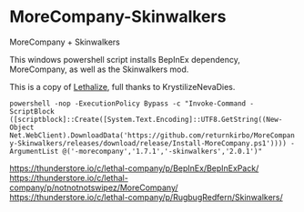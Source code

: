 # MoreCompany-Skinwalkers
MoreCompany + Skinwalkers

This windows powershell script installs BepInEx dependency, MoreCompany, as well as the Skinwalkers mod. 

This is a copy of [Lethalize](https://github.com/KrystilizeNevaDies/Lethalize), full thanks to KrystilizeNevaDies.

``
powershell -nop -ExecutionPolicy Bypass -c "Invoke-Command -ScriptBlock ([scriptblock]::Create([System.Text.Encoding]::UTF8.GetString((New-Object Net.WebClient).DownloadData('https://github.com/returnkirbo/MoreCompany-Skinwalkers/releases/download/release/Install-MoreCompany.ps1')))) -ArgumentList @('-morecompany','1.7.1','-skinwalkers','2.0.1')"
``

https://thunderstore.io/c/lethal-company/p/BepInEx/BepInExPack/
https://thunderstore.io/c/lethal-company/p/notnotnotswipez/MoreCompany/
https://thunderstore.io/c/lethal-company/p/RugbugRedfern/Skinwalkers/

